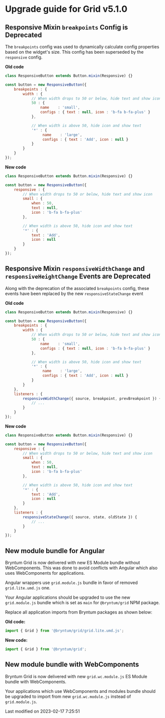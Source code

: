 # Upgrade guide for Grid v5.1.0

## Responsive Mixin `breakpoints` Config is Deprecated

The `breakpoints` config was used to dynamically calculate config properties based on the widget's size. This config
has been superseded by the `responsive` config.

**Old code**

```javascript
class ResponsiveButton extends Button.mixin(Responsive) {}

const button = new ResponsiveButton({
    breakpoints : {
        width : {
            // When width drops to 50 or below, hide text and show icon
            50 : {
                name    : 'small',
                configs : { text : null, icon : 'b-fa b-fa-plus' }
            },

            // When width is above 50, hide icon and show text
            '*' : {
                 name    : 'large',
                 configs : { text : 'Add', icon : null }
            }
        }
    }
});
```

**New code**

```javascript
class ResponsiveButton extends Button.mixin(Responsive) {}

const button = new ResponsiveButton({
    responsive : {
        // When width drops to 50 or below, hide text and show icon
        small : {
            when : 50,
            text : null,
            icon : 'b-fa b-fa-plus'
        },

        // When width is above 50, hide icon and show text
        '*' : {
            text : 'Add',
            icon : null
        }
    }
});
```

## Responsive Mixin `responsiveWidthChange` and `responsiveHeightChange` Events are Deprecated

Along with the deprecation of the associated `breakpoints` config, these events have been replaced by the new
`responsiveStateChange` event

**Old code**

```javascript
class ResponsiveButton extends Button.mixin(Responsive) {}

const button = new ResponsiveButton({
    breakpoints : {
        width : {
            // When width drops to 50 or below, hide text and show icon
            50 : {
                name    : 'small',
                configs : { text : null, icon : 'b-fa b-fa-plus' }
            },

            // When width is above 50, hide icon and show text
            '*' : {
                 name    : 'large',
                 configs : { text : 'Add', icon : null }
            }
        }
    },
    listeners : {
        responsiveWidthChange({ source, breakpoint, prevBreakpoint }) {
            // ...
        }
    }
});
```

**New code**

```javascript
class ResponsiveButton extends Button.mixin(Responsive) {}

const button = new ResponsiveButton({
    responsive : {
        // When width drops to 50 or below, hide text and show icon
        small : {
            when : 50,
            text : null,
            icon : 'b-fa b-fa-plus'
        },

        // When width is above 50, hide icon and show text
        '*' : {
            text : 'Add',
            icon : null
        }
    },
    listeners : {
        responsiveStateChange({ source, state, oldState }) {
            // ...
        }
    }
});
```

## New module bundle for Angular

Bryntum Grid is now delivered with new ES Module bundle without WebComponents. This was done to avoid conflicts with
Angular which also uses WebComponents for applications.

Angular wrappers use `grid.module.js` bundle in favor of removed `grid.lite.umd.js` one.

Your Angular applications should be upgraded to use the new `grid.module.js` bundle which is set as `main` for
`@bryntum/grid` NPM package.

Replace all application imports from Bryntum packages as shown below:

**Old code:**

```javascript
import { Grid } from '@bryntum/grid/grid.lite.umd.js';
```

**New code:**

```javascript
import { Grid } from '@bryntum/grid';
```

## New module bundle with WebComponents

Bryntum Grid is now delivered with new `grid.wc.module.js` ES Module bundle with WebComponents.

Your applications which use WebComponents and modules bundle should be upgraded to import from new `grid.wc.module.js`
instead of `grid.module.js`.


<p class="last-modified">Last modified on 2023-02-17 7:25:51</p>